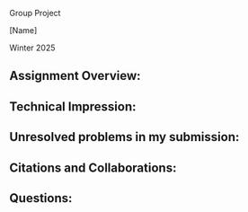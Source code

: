 Group Project

[Name]

Winter 2025

## Assignment Overview:
	


## Technical Impression:

	
## Unresolved problems in my submission:

	
## Citations and Collaborations:
	
	
## Questions:
	
